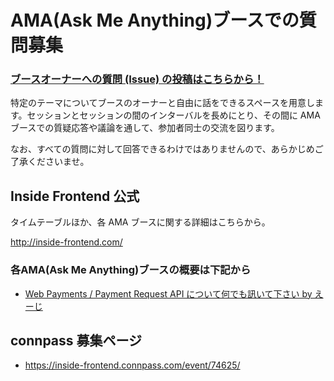 # AMA(Ask Me Anything)ブースでの質問募集

### [ブースオーナーへの質問 (Issue) の投稿はこちらから！](https://github.com/insidefrontend/issue2-ama/issues/new)

特定のテーマについてブースのオーナーと自由に話をできるスペースを用意します。セッションとセッションの間のインターバルを長めにとり、その間に AMA ブースでの質疑応答や議論を通して、参加者同士の交流を図ります。

なお、すべての質問に対して回答できるわけではありませんので、あらかじめご了承くださいませ。

## Inside Frontend 公式

タイムテーブルほか、各 AMA ブースに関する詳細はこちらから。

http://inside-frontend.com/

### 各AMA(Ask Me Anything)ブースの概要は下記から

- [Web Payments / Payment Request API について何でも訊いて下さい by えーじ](https://github.com/insidefrontend/issue-2/tree/master/topics/ama-booths/agektmr-payment)

## connpass 募集ページ

- https://inside-frontend.connpass.com/event/74625/